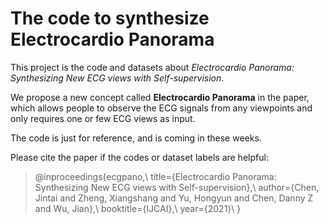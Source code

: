 # The code to synthesize Electrocardio Panorama

This project is the code and datasets about *Electrocardio Panorama: Synthesizing New ECG views with Self-supervision*.

We propose a new concept called **Electrocardio Panorama** in the paper, which allows people to observe the ECG signals from any viewpoints and only requires one or few ECG views as input.

The code is just for reference, and is coming in these weeks.

Please cite the paper if the codes or dataset labels are helpful:

>@inproceedings{ecgpano,\\
>  title={Electrocardio Panorama: Synthesizing New ECG views with Self-supervision},\\
>  author={Chen, Jintai and Zheng, Xiangshang and Yu, Hongyun and Chen, Danny Z and Wu, Jian},\\
>  booktitle={IJCAI},\\
>  year={2021}\\
>}
